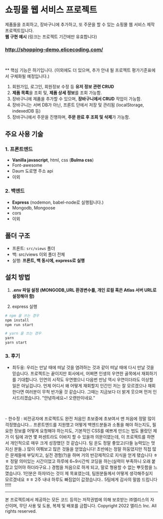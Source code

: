 # 쇼핑몰 웹 서비스 프로젝트

제품들을 조회하고, 장바구니에 추가하고, 또 주문을 할 수 있는 쇼핑몰 웹 서비스 제작 프로젝트입니다. <br />
**웹 구현 예시** (링크는 프로젝트 기간에만 유효합니다)

### http://shopping-demo.elicecoding.com/

<br>

** 핵심 기능은 하기입니다. (이외에도 더 있으며, 추가 안내 될 프로젝트 평가기준표에서 구체화될 예정입니다.) <br>
1. 회원가입, 로그인, 회원정보 수정 등 **유저 정보 관련 CRUD** 
2. **제품 목록**을 조회 및, **제품 상세 정보**를 조회 가능함. 
3. 장바구니에 제품을 추가할 수 있으며, **장바구니에서 CRUD** 작업이 가능함.
4. 장바구니는 서버 DB가 아닌, 프론트 단에서 저장 및 관리됨 (localStorage, indexedDB 등)
5. 장바구니에서 주문을 진행하며, **주문 완료 후 조회 및 삭제**가 가능함.

## 주요 사용 기술

### 1. 프론트엔드

- **Vanilla javascript**, html, css (**Bulma css**)
- Font-awesome 
- Daum 도로명 주소 api 
- 이외

### 2. 백엔드 

- **Express** (nodemon, babel-node로 실행됩니다.)
- Mongodb, Mongoose
- cors
- 이외

## 폴더 구조
- 프론트: `src/views` 폴더 
- 백: src/views 이외 폴더 전체
- 실행: **프론트, 백 동시에, express로 실행**



## 설치 방법

1. **.env 파일 설정 (MONGODB_URL 환경변수를, 개인 로컬 혹은 Atlas 서버 URL로 설정해야 함)**

2. express 실행

```bash
# npm 을 쓰는 경우 
npm install
npm run start

# yarn 을 쓰는 경우
yarn
yarn start
```

### 3. 후기

- 최두웅: 우리는 만날 때에 떠날 것을 염려하는 것과 같이 떠날 때에 다시 만날 것을 믿습니다. 프로젝트는 끝이지만 회사에서, 어쩌면 인생의 우연한 골목에서 재회하기를 기대합니다. 인연의 시작도 우연했으니 다음번 만남 역시 우연이더라도 이상할 일은 아닐겁니다. 언제 어디서 왜 어떻게 재회할지 인간인 저는 잘 모르겠으나 재회한다면 여러분이 무척 반가울 것 같습니다. 그때는 지금보다 더 밝게 웃으며 먼저 인사드리겠습니다. "안녕하세요~! 오랜만이네요."
<br>
<br>
- 한수정 : 비전공자에 프로젝트도 완전 처음인 초보중에 초보여서 맨 처음에 정말 많이 걱정했습니다... 프론트엔드를 지원했고 어떻게 백엔드분들과 소통을 해야 하는지도, 필요한 정보를 어떻게 요청해야 하는지도, 기본적인 CSS를 예쁘게 만드는 법도 몰랐던 제가 이 팀에 과연 몇 퍼센트라도 이바지 할 수 있을까 의문이였는데, 이 프로젝트를 하면서 개인적으로 매우 크게 성장했던 것 같습니다.
팀 운도 정말 좋았고(다들 능력있는 멋지신 분들..) 많이 여쭤보고 많은 것들을 얻었습니다! 초반에는 정말 허둥댔지만 직접 많은 문제들에 부딪치고, 실전 경험(?)을 하며 거의 반강제적으로 지식을 얻게 됐습니다 ㅎㅎ 정말 의미있는 시간이었고 하루에 6~9시간씩 코딩을 하는(실력이 부족하니 오래 붙잡고 있어야 하더라구요..) 경험을 처음으로 하게 되고, 말로 형용할 수 없는 뿌듯함을 느꼈습니다. 1인분은 하자!라는 것이 제 목표였는데, 팀원분들께서 어떻게 생각해주실지 모르겠네요 ㅎㅎ 2주 내내 하루도 빠짐없이 값졌습니다.. 5팀에게 감사의 말씀 드립니다 !!!!!

---

본 프로젝트에서 제공하는 모든 코드 등의는 저작권법에 의해 보호받는 ㈜엘리스의 자산이며, 무단 사용 및 도용, 복제 및 배포를 금합니다.
Copyright 2022 엘리스 Inc. All rights reserved.

